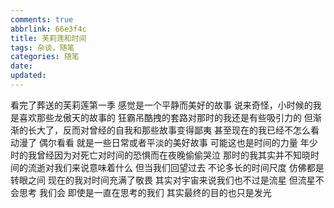 ```yaml
---
comments: true
abbrlink: 66e3f4c
title: 芙莉莲和时间
tags: 杂谈，随笔
categories: 随笔
date:
updated:
---
```

看完了葬送的芙莉莲第一季
感觉是一个平静而美好的故事<!--more-->
说来奇怪，小时候的我是喜欢那些龙傲天的故事的
狂霸吊酷拽的套路对那时的我还是有些吸引力的
但渐渐的长大了，反而对曾经的自我和那些故事变得鄙夷
甚至现在的我已经不怎么看动漫了
偶尔看看
就是一些日常或者平淡的美好故事
可能这也是时间的力量
年少时的我曾经因为对死亡对时间的恐惧而在夜晚偷偷哭泣
那时的我其实并不知晓时间的流逝对我们来说意味着什么
但当我们回望过去
不论多长的时间尺度
仿佛都是转眼之间
现在的我对时间充满了敬畏
其实对宇宙来说我们也不过是流星
但流星不会思考
我们会
即使是一直在思考的我们
其实最终的目的也只是发光